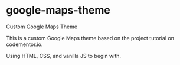 # google-maps-theme
Custom Google Maps Theme

This is a custom Google Maps theme based on the project tutorial on codementor.io. 

Using HTML, CSS, and vanilla JS to begin with.
